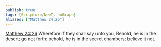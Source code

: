 ```yaml
---
publish: true
tags: [Scripture/NewT, noGraph]
aliases: ["Matthew 24:26"]
---
```

[Matthew 24:26](https://churchofjesuschrist.org/study/scriptures/nt/matt/24?lang=eng&id=p26#p26) Wherefore if they shall say unto you, Behold, he is in the desert; go not forth: behold, he is in the secret chambers; believe it not.
